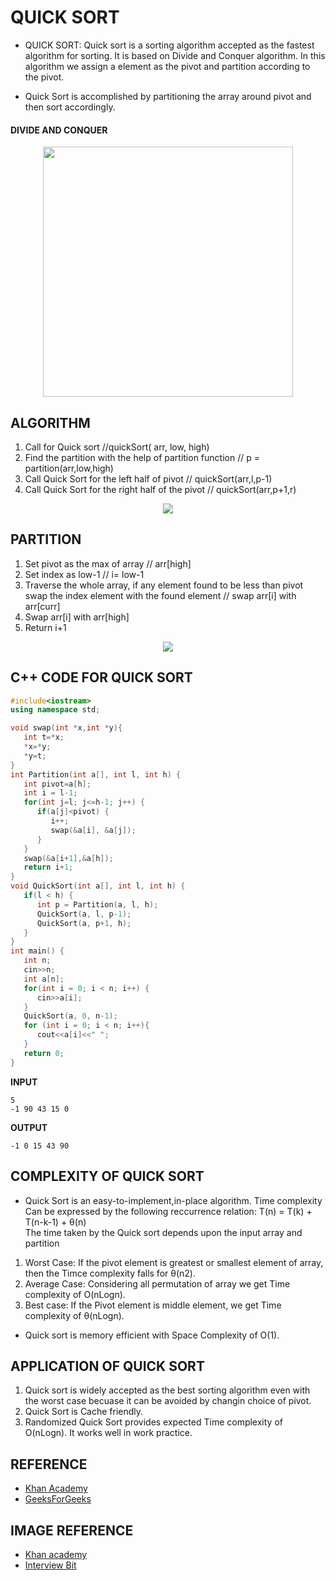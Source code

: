 # QUICK SORT
- QUICK SORT: Quick sort is a sorting algorithm accepted as the fastest algorithm for sorting. It is based on Divide and Conquer algorithm. In this algorithm we assign a element as the pivot and partition according to the pivot.</br>

-  Quick Sort is accomplished by partitioning the array around pivot and then sort accordingly.
 
#### DIVIDE AND CONQUER
<p align="center"><img src="https://user-images.githubusercontent.com/71391631/136206260-1ea70f02-e77d-4a50-9a3e-7ad779d27a68.png"  width="400"/></p>

## ALGORITHM
1. Call for Quick sort //quickSort( arr, low, high)
2. Find the partition with the help of partition function // p = partition(arr,low,high)
3. Call Quick Sort for the left half of pivot // quickSort(arr,l,p-1)
4. Call Quick Sort for the right half of the pivot //  quickSort(arr,p+1,r)
<p align="center"><img src="https://user-images.githubusercontent.com/71391631/136849754-32c11dd3-ff5b-4bf3-83c9-750f4672ec73.jpg"/>
</p>

## PARTITION

1. Set pivot as the max of array // arr[high]
2. Set index as low-1 // i= low-1
3. Traverse the whole array, if any element found to be less than pivot swap the index element with the found element // swap arr[i] with arr[curr]
4. Swap arr[i] with arr[high]
5. Return i+1

<p align="center"><img src="https://user-images.githubusercontent.com/71391631/136848864-0e0a5313-65fa-41ea-a666-560ed31a1f00.png"/></p>

## C++ CODE FOR QUICK SORT

```cpp
#include<iostream>
using namespace std;

void swap(int *x,int *y){
   int t=*x;
   *x=*y;
   *y=t;
}
int Partition(int a[], int l, int h) { 
   int pivot=a[h]; 
   int i = l-1; 
   for(int j=l; j<=h-1; j++) {
      if(a[j]<pivot) {
         i++; 
         swap(&a[i], &a[j]);
      }
   }
   swap(&a[i+1],&a[h]);
   return i+1;
}
void QuickSort(int a[], int l, int h) { 
   if(l < h) {
      int p = Partition(a, l, h);
      QuickSort(a, l, p-1);
      QuickSort(a, p+1, h);
   }
}
int main() {
   int n;
   cin>>n;
   int a[n];
   for(int i = 0; i < n; i++) {
      cin>>a[i];
   }
   QuickSort(a, 0, n-1);
   for (int i = 0; i < n; i++){
      cout<<a[i]<<" ";
   }
   return 0;
}
```
**INPUT**
```
5
-1 90 43 15 0
```
**OUTPUT**
```
-1 0 15 43 90
```

## COMPLEXITY OF QUICK SORT
- Quick Sort is an easy-to-implement,in-place algorithm.
Time complexity Can be expressed by the following reccurrence relation: T(n) =  T(k) + T(n-k-1) + θ(n)<br>
The time taken by the Quick sort depends upon the input array and partition  
1. Worst Case: If the pivot element is greatest or smallest element of array, then the Timce complexity falls for θ(n2).
2. Average Case: Considering all permutation of array we get Time complexity of O(nLogn).
3. Best case: If the Pivot element is middle element, we get Time complexity of θ(nLogn).

- Quick sort is memory efficient with Space Complexity of O(1).

## APPLICATION OF QUICK SORT
1. Quick sort is widely accepted as the best sorting algorithm even with the worst case becuase it can be avoided by changin choice of pivot.
2. Quick Sort is Cache friendly.
3. Randomized Quick Sort provides expected Time complexity of O(nLogn). It works well in work practice.

## REFERENCE
- [Khan Academy](https://www.khanacademy.org/computing/computer-science/algorithms/quick-sort/a/overview-of-quicksort)
- [GeeksForGeeks](https://www.geeksforgeeks.org/quick-sort/)
## IMAGE REFERENCE
- [Khan academy](https://cdn.kastatic.org/ka-perseus-images/53692155715c9f26ec927cb2d40e70ce6c460e86.png)
- [Interview Bit](https://i.pinimg.com/564x/fe/f8/08/fef8085a6420538e38f6ccfaba04d12f.jpg)
